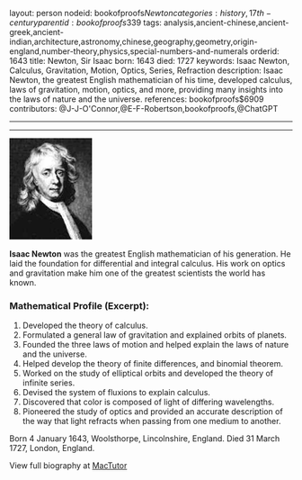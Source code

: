 layout: person
nodeid: bookofproofs$Newton
categories: history,17th-century
parentid: bookofproofs$339
tags: analysis,ancient-chinese,ancient-greek,ancient-indian,architecture,astronomy,chinese,geography,geometry,origin-england,number-theory,physics,special-numbers-and-numerals
orderid: 1643
title: Newton, Sir Isaac
born: 1643
died: 1727
keywords: Isaac Newton, Calculus, Gravitation, Motion, Optics, Series, Refraction
description: Isaac Newton, the greatest English mathematician of his time, developed calculus, laws of gravitation, motion, optics, and more, providing many insights into the laws of nature and the universe.
references: bookofproofs$6909
contributors: @J-J-O'Connor,@E-F-Robertson,bookofproofs,@ChatGPT

---



---

![Newton.jpg](https://github.com/bookofproofs/bookofproofs.github.io/blob/main/_sources/_assets/images/portraits/Newton.jpg?raw=true)

**Isaac Newton** was the greatest English mathematician of his generation. He laid the foundation for differential and integral calculus. His work on optics and gravitation make him one of the greatest scientists the world has known.

### Mathematical Profile (Excerpt):
1. Developed the theory of calculus.
2. Formulated a general law of gravitation and explained orbits of planets. 
3. Founded the three laws of motion and helped explain the laws of nature and the universe. 
4. Helped develop the theory of finite differences, and binomial theorem. 
5. Worked on the study of elliptical orbits and developed the theory of infinite series. 
6. Devised the system of fluxions to explain calculus.
7. Discovered that color is composed of light of differing wavelengths. 
8. Pioneered the study of optics and provided an accurate description of the way that light refracts when passing from one medium to another.

Born 4 January 1643, Woolsthorpe, Lincolnshire, England. Died 31 March 1727, London, England.

View full biography at [MacTutor](https://mathshistory.st-andrews.ac.uk/Biographies/Newton/)
